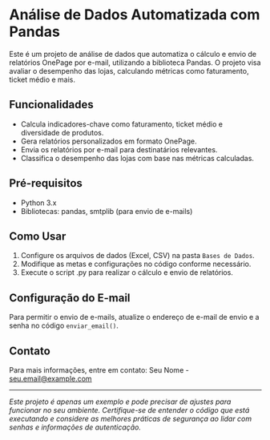 # Análise de Dados Automatizada com Pandas

Este é um projeto de análise de dados que automatiza o cálculo e envio de relatórios OnePage por e-mail, utilizando a biblioteca Pandas. O projeto visa avaliar o desempenho das lojas, calculando métricas como faturamento, ticket médio e mais.

## Funcionalidades

- Calcula indicadores-chave como faturamento, ticket médio e diversidade de produtos.
- Gera relatórios personalizados em formato OnePage.
- Envia os relatórios por e-mail para destinatários relevantes.
- Classifica o desempenho das lojas com base nas métricas calculadas.

## Pré-requisitos

- Python 3.x
- Bibliotecas: pandas, smtplib (para envio de e-mails)

## Como Usar

1. Configure os arquivos de dados (Excel, CSV) na pasta `Bases de Dados`.
2. Modifique as metas e configurações no código conforme necessário.
3. Execute o script .py para realizar o cálculo e envio de relatórios.

## Configuração do E-mail

Para permitir o envio de e-mails, atualize o endereço de e-mail de envio e a senha no código `enviar_email()`.

## Contato

Para mais informações, entre em contato:
Seu Nome - seu.email@example.com

---

*Este projeto é apenas um exemplo e pode precisar de ajustes para funcionar no seu ambiente. Certifique-se de entender o código que está executando e considere as melhores práticas de segurança ao lidar com senhas e informações de autenticação.*
